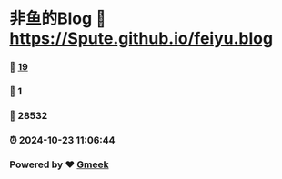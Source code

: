 # 非鱼的Blog :link: https://Spute.github.io/feiyu.blog 
### :page_facing_up: [19](https://Spute.github.io/feiyu.blog/tag.html) 
### :speech_balloon: 1 
### :hibiscus: 28532 
### :alarm_clock: 2024-10-23 11:06:44 
### Powered by :heart: [Gmeek](https://github.com/Meekdai/Gmeek)
